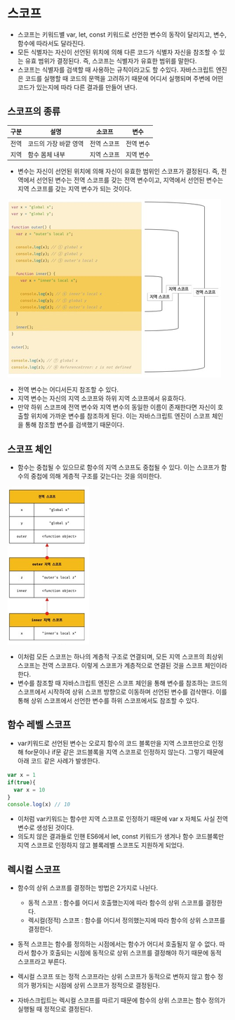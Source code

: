 # 스코프
- 스코프는 키워드별 var, let, const 키워드로 선언한 변수의 동작이 달리지고, 변수, 함수에 따라서도 달라진다.
- 모든 식별자는 자신이 선언된 위치에 의해 다른 코드가 식별자 자신을 참조할 수 있는 유효 범위가 결정된다. 즉, 스코프는 식별자가 유효한 범위를 말한다.
- 스코프는 식별자를 검색할 때 사용하는 규칙이라고도 할 수있다. 자바스크립트 엔진은 코드를 실행할 때 코드의 문맥을 고려하기 때문에 어디서 실행되며 주변에 어떤 코드가 있는지에 따라 다른 결과를 만들어 낸다.


## 스코프의 종류

|구분|설명|소코프|변수|
|--|--|--|--|
|전역|코드의 가장 바깥 영역|전역 스코프|전역 변수|
|지역|함수 몸체 내부|지역 스코프|지역 변수|

- 변수는 자신이 선언된 위치에 의해 자신이 유효한 범위인 스코프가 결정된다. 즉, 전역에서 선언된 변수는 전역 스코프를 갖는 전역 변수이고, 지역에서 선언된 변수는 지역 스코프를 갖는 지역 변수가 되는 것이다.

<img src = "../img/chap13_1.jpg">

- 전역 변수는 어디서든지 참조할 수 있다.
- 지역 변수는 자신의 지역 소코프와 하위 지역 소코프에서 유효하다.
- 만약 하위 스코프에 전역 변수와 지역 변수의 동일한 이름이 존재한다면 자신이 호출할 위치에 가까운 변수를 참조하게 된다. 이는 자바스크립트 엔진이 스코프 체인을 통해 참조할 변수를 검색했기 때문이다.

## 스코프 체인
- 함수는 중첩될 수 있으므로 함수의 지역 스코프도 중첩될 수 있다. 이는 스코프가 함수의 중첩에 의해 게층적 구조를 갖는다는 것을 의미한다.

<img src = "../img/chap13_2.jpg">

- 이처럼 모든 스코프는 하나의 계층적 구조로 연결되며, 모든 지역 스코프의 최상위 스코프는 전역 스코프다. 이렇게 스코프가 계층적으로 연결된 것을 스코프 체인이라 한다.
- 변수를 참조할 때 자바스크립트 엔진은 스코프 체인을 통해 변수를 참조하는 코드의 스코프에서 시작하여 상위 스코프 방향으로 이동하며 선언된 변수를 검삭핸다. 이를 통해 상위 스코프에서 선언한 변수를 하위 스코프에서도 참조할 수 있다.


## 함수 레벨 스코프
- var키워드로 선언된 변수는 오로지 함수의 코드 블록만을 지역 스코프만으로 인정해 for문이나 if문 같은 코드블록을 지역 스코프로 인정하지 않는다. 그렇기 때문에 아래 코드 같은 사례가 발생한다.

```javascript
var x = 1
if(true){
  var x = 10
}
console.log(x) // 10
```
- 이처럼 var키워드는 함수만 지역 스코프로 인정하기 때문에 var x 자체도 사실 전역 변수로 생성된 것이다.
- 의도치 않은 결과들로 인핸 ES6에서 let, const 키워드가 생겨나 함수 코드블록만 지역 스코프로 인정하지 않고 블록레벨 스코프도 지원하게 되었다.

## 렉시컬 스코프
- 함수의 상위 스코프를 결정하는 방법은 2가지로 나뉜다.
  - 동적 스코프 : 함수를 어디서 호출했는지에 따라 함수의 상위 스코프를 결정한다.
  - 렉시컬(정적) 스코프 : 함수를 어디서 정의했는지에 따라 함수의 상위 스코프를 결정한다.


- 동적 스코프는 함수를 정의하는 시점에서는 함수가 어디서 호출될지 알 수 없다. 따라서 함수가 호출되는 시점에 동적으로 상위 스코프를 결정해야 하기 때문에 동적 스코프라고 부른다.

- 렉시컬 스코프 또는 정적 스코프라는 상위 스코프가 동적으로 변하지 않고 함수 정의가 평가되는 시점에 상위 스코프가 정적으로 결정된다.

- 자바스크립트는 렉시컬 스코프를 따르기 때문에 함수의 상위 스코프는 함수 정의가 실행될 때 정적으로 결정된다.